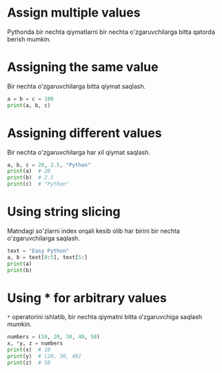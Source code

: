 # Assign multiple values

Pythonda bir nechta qiymatlarni bir nechta o'zgaruvchilarga bitta qatorda berish mumkin.

# Assigning the same value

Bir nechta o'zgaruvchilarga bitta qiymat saqlash.

```python
a = b = c = 100
print(a, b, c)
```

# Assigning different values

Bir nechta o'zgaruvchilarga har xil qiymat saqlash.

```python
a, b, c = 20, 2.5, "Python"
print(a)  # 20
print(b)  # 2.5
print(c)  # "Python"
```

# Using string slicing

Matndagi so'zlarni index orqali kesib olib har birini bir nechta o'zgaruvchilarga saqlash.

```python
text = "Easy Python"
a, b = text[0:5], text[5:]
print(a)
print(b)
```

# Using * for arbitrary values

`*` operatorini ishlatib, bir nechta qiymatni bitta o‘zgaruvchiga saqlash mumkin.

```python
numbers = (10, 20, 30, 40, 50)
x, *y, z = numbers
print(x)  # 10
print(y)  # [20, 30, 40]
print(z)  # 50
```